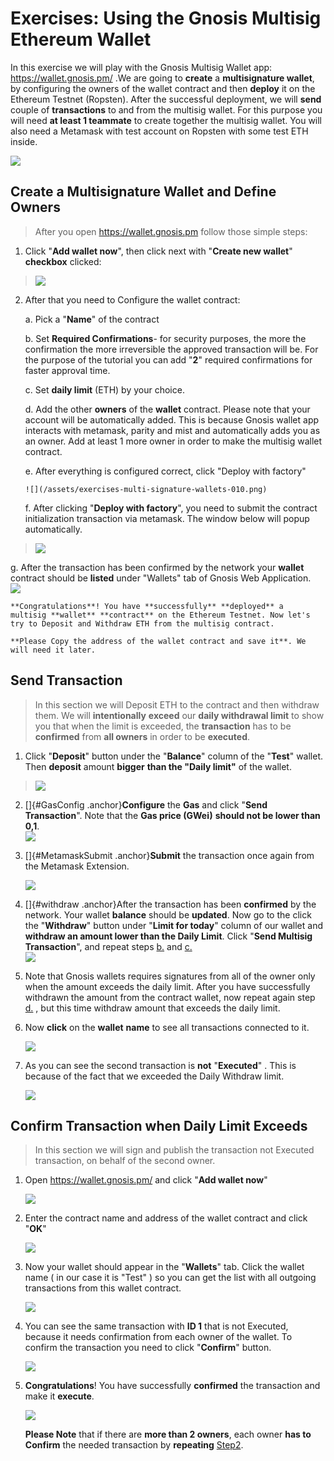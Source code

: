# Exercises: Using the Gnosis Multisig Ethereum Wallet

In this exercise we will play with the Gnosis Multisig Wallet app:
<https://wallet.gnosis.pm/> .We are going to **create** a
**multisignature wallet**, by configuring the owners of the wallet
contract and then **deploy** it on the Ethereum Testnet (Ropsten). After
the successful deployment, we will **send** couple of **transactions**
to and from the multisig wallet. For this purpose you will need **at
least 1 teammate** to create together the multisig wallet. You will also
need a Metamask with test account on Ropsten with some test ETH inside.

![](/assets/exercises-multi-signature-wallets-01.png)

Create a Multisignature Wallet and Define Owners
------------------------------------------------

> After you open <https://wallet.gnosis.pm> follow those simple steps:

1.  Click "**Add wallet now**", then click next with "**Create new
    wallet**" **checkbox** clicked:

> ![](/assets/exercises-multi-signature-wallets-09.png)

2.  After that you need to Configure the wallet contract:

    a.  Pick a "**Name**" of the contract

    b.  Set **Required Confirmations**- for security purposes, the more
        the confirmation the more irreversible the approved transaction
        will be. For the purpose of the tutorial you can add "**2**"
        required confirmations for faster approval time.

    c.  Set **daily limit** (ETH) by your choice.

    d.  Add the other **owners** of the **wallet** contract. Please note
        that your account will be automatically added. This is because
        Gnosis wallet app interacts with metamask, parity and mist and
        automatically adds you as an owner. Add at least 1 more owner in
        order to make the multisig wallet contract.

    e.  After everything is configured correct, click "Deploy with
        factory"

        ![](/assets/exercises-multi-signature-wallets-010.png)

    f.  After clicking "**Deploy with factory**", you need to submit the
        contract initialization transaction via metamask. The window
        below will popup automatically.

> ![](/assets/exercises-multi-signature-wallets-011.png)

g.  After the transaction has been confirmed by the network your
    **wallet** contract should be **listed** under "Wallets" tab of
    Gnosis Web Application.\
    ![](/assets/exercises-multi-signature-wallets-012.png)

    **Congratulations**! You have **successfully** **deployed** a
    multisig **wallet** **contract** on the Ethereum Testnet. Now let's
    try to Deposit and Withdraw ETH from the multisig contract.

    **Please Copy the address of the wallet contract and save it**. We
    will need it later.

Send Transaction
----------------

> In this section we will Deposit ETH to the contract and then withdraw
> them. We will **intentionally** **exceed** our **daily withdrawal
> limit** to show you that when the limit is exceeded, the
> **transaction** has to be **confirmed** from **all owners** in order
> to be **executed**.

1.  Click "**Deposit**" button under the "**Balance**" column of the
    "**Test**" wallet. Then **deposit** amount **bigger** **than the
    "Daily limit"** of the wallet.

> ![](/assets/exercises-multi-signature-wallets-013.png)

2.  []{#GasConfig .anchor}**Configure** the **Gas** and click "**Send
    Transaction**". Note that the **Gas price (GWei)** **should not be
    lower than 0,1**.\
    ![](/assets/exercises-multi-signature-wallets-014.png)

3.  []{#MetamaskSubmit .anchor}**Submit** the transaction once again
    from the Metamask Extension.

    ![](/assets/exercises-multi-signature-wallets-015.png)

4.  []{#withdraw .anchor}After the transaction has been **confirmed** by
    the network. Your wallet **balance** should be **updated**. Now go
    to the click the "**Withdraw**" button under "**Limit for today**"
    column of our wallet and **withdraw an amount lower than the Daily
    Limit**. Click "**Send Multisig Transaction**", and repeat steps
    [b.](#GasConfig) and [c.](#MetamaskSubmit)\
    ![](/assets/exercises-multi-signature-wallets-016.png)

5.  Note that Gnosis wallets requires signatures from all of the owner
    only when the amount exceeds the daily limit. After you have
    successfully withdrawn the amount from the contract wallet, now
    repeat again step [d.](#withdraw) , but this time withdraw amount
    that exceeds the daily limit.

6.  Now **click** on the **wallet** **name** to see all transactions
    connected to it.

    ![](/assets/exercises-multi-signature-wallets-012.png)

7.  As you can see the second transaction is **not** "**Executed**" .
    This is because of the fact that we exceeded the Daily Withdraw
    limit.

    ![](/assets/exercises-multi-signature-wallets-02.png)

Confirm Transaction when Daily Limit Exceeds
--------------------------------------------

> In this section we will sign and publish the transaction not Executed
> transaction, on behalf of the second owner.

1.  Open <https://wallet.gnosis.pm/> and click "**Add wallet now**"

    ![](/assets/exercises-multi-signature-wallets-03.png)

3.  Enter the contract name and address of the wallet contract and click
    "**OK**"

    ![](/assets/exercises-multi-signature-wallets-04.png)

4.  Now your wallet should appear in the "**Wallets**" tab. Click the
    wallet name ( in our case it is "Test" ) so you can get the list
    with all outgoing transactions from this wallet contract.

    ![](/assets/exercises-multi-signature-wallets-05.png)

5.  You can see the same transaction with **ID 1** that is not Executed,
    because it needs confirmation from each owner of the wallet. To
    confirm the transaction you need to click "**Confirm**" button.

    ![](/assets/exercises-multi-signature-wallets-07.png)

7.  **Congratulations**! You have successfully **confirmed** the
    transaction and make it **execute**.

    ![](/assets/exercises-multi-signature-wallets-08.png)

    **Please Note** that if there are **more than 2 owners**, each owner
    **has to Confirm** the needed transaction by **repeating**
    [Step2](#confirm-transaction-when-daily-limit-exceeds).
